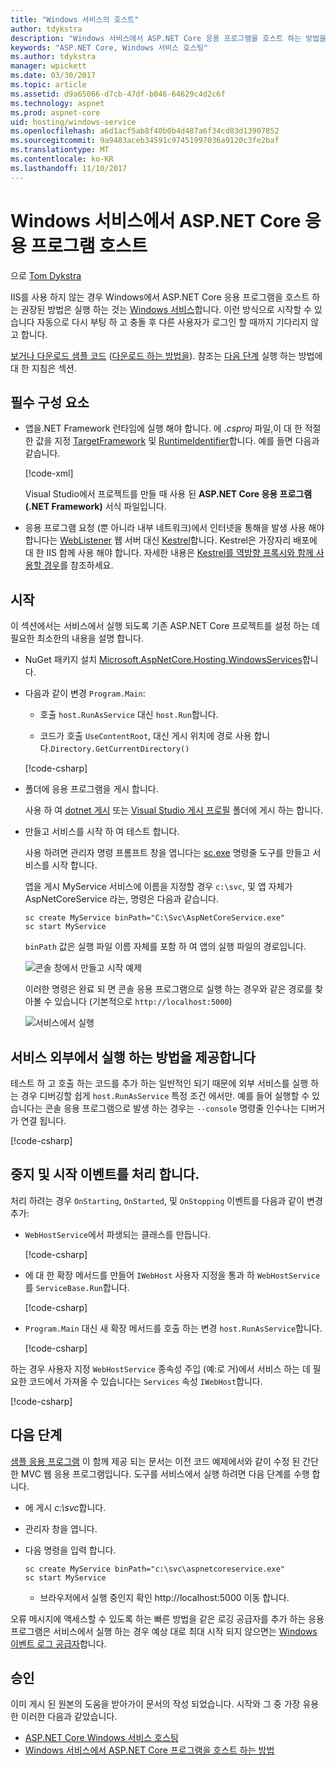 ```yaml
---
title: "Windows 서비스의 호스트"
author: tdykstra
description: "Windows 서비스에서 ASP.NET Core 응용 프로그램을 호스트 하는 방법을 알아봅니다."
keywords: "ASP.NET Core, Windows 서비스 호스팅"
ms.author: tdykstra
manager: wpickett
ms.date: 03/30/2017
ms.topic: article
ms.assetid: d9a65066-d7cb-47df-b046-64629c4d2c6f
ms.technology: aspnet
ms.prod: aspnet-core
uid: hosting/windows-service
ms.openlocfilehash: a6d1acf5ab8f40b0b4d487a6f34cd83d13907852
ms.sourcegitcommit: 9a9483aceb34591c97451997036a9120c3fe2baf
ms.translationtype: MT
ms.contentlocale: ko-KR
ms.lasthandoff: 11/10/2017
---
```

# <a name="host-an-aspnet-core-app-in-a-windows-service"></a>Windows 서비스에서 ASP.NET Core 응용 프로그램 호스트

으로 [Tom Dykstra](https://github.com/tdykstra)

IIS를 사용 하지 않는 경우 Windows에서 ASP.NET Core 응용 프로그램을 호스트 하는 권장된 방법은 실행 하는 것는 [Windows 서비스](https://docs.microsoft.com/dotnet/framework/windows-services/introduction-to-windows-service-applications)합니다. 이런 방식으로 시작할 수 있습니다 자동으로 다시 부팅 하 고 충돌 후 다른 사용자가 로그인 할 때까지 기다리지 않고 합니다.

[보거나 다운로드 샘플 코드](https://github.com/aspnet/Docs/tree/master/aspnetcore/hosting/windows-service/sample) ([다운로드 하는 방법을](xref:tutorials/index#how-to-download-a-sample)). 참조는 [다음 단계](#next-steps) 실행 하는 방법에 대 한 지침은 섹션.

## <a name="prerequisites"></a>필수 구성 요소

* 앱을.NET Framework 런타임에 실행 해야 합니다.  에 *.csproj* 파일,이 대 한 적절 한 값을 지정 [TargetFramework](https://docs.microsoft.com/nuget/schema/target-frameworks) 및 [RuntimeIdentifier](https://docs.microsoft.com/dotnet/articles/core/rid-catalog)합니다. 예를 들면 다음과 같습니다.

  [!code-xml[](windows-service/sample/AspNetCoreService.csproj?range=3-6)]

  Visual Studio에서 프로젝트를 만들 때 사용 된 **ASP.NET Core 응용 프로그램 (.NET Framework)** 서식 파일입니다.

* 응용 프로그램 요청 (뿐 아니라 내부 네트워크)에서 인터넷을 통해을 발생 사용 해야 합니다는 [WebListener](xref:fundamentals/servers/weblistener) 웹 서버 대신 [Kestrel](xref:fundamentals/servers/kestrel)합니다.  Kestrel은 가장자리 배포에 대 한 IIS 함께 사용 해야 합니다.  자세한 내용은 [Kestrel를 역방향 프록시와 함께 사용할 경우](xref:fundamentals/servers/kestrel#when-to-use-kestrel-with-a-reverse-proxy)를 참조하세요.

## <a name="getting-started"></a>시작

이 섹션에서는 서비스에서 실행 되도록 기존 ASP.NET Core 프로젝트를 설정 하는 데 필요한 최소한의 내용을 설명 합니다.

* NuGet 패키지 설치 [Microsoft.AspNetCore.Hosting.WindowsServices](https://www.nuget.org/packages/Microsoft.AspNetCore.Hosting.WindowsServices/)합니다.

* 다음과 같이 변경 `Program.Main`:
  
  * 호출 `host.RunAsService` 대신 `host.Run`합니다.
  
  * 코드가 호출 `UseContentRoot`, 대신 게시 위치에 경로 사용 합니다.`Directory.GetCurrentDirectory()` 
  
  [!code-csharp[](windows-service/sample/Program.cs?name=ServiceOnly&highlight=3-4,8,14)]

* 폴더에 응용 프로그램을 게시 합니다.

  사용 하 여 [dotnet 게시](https://docs.microsoft.com/dotnet/articles/core/tools/dotnet-publish) 또는 [Visual Studio 게시 프로필](xref:publishing/web-publishing-vs) 폴더에 게시 하는 합니다.

* 만들고 서비스를 시작 하 여 테스트 합니다.

  사용 하려면 관리자 명령 프롬프트 창을 엽니다는 [sc.exe](https://technet.microsoft.com/library/bb490995) 명령줄 도구를 만들고 서비스를 시작 합니다.  
  
  앱을 게시 MyService 서비스에 이름을 지정할 경우 `c:\svc`, 및 앱 자체가 AspNetCoreService 라는, 명령은 다음과 같습니다.

  ```console
  sc create MyService binPath="C:\Svc\AspNetCoreService.exe"
  sc start MyService
  ```
  `binPath` 값은 실행 파일 이름 자체를 포함 하 여 앱의 실행 파일의 경로입니다.

  ![콘솔 창에서 만들고 시작 예제](windows-service/_static/create-start.png)

  이러한 명령은 완료 되 면 콘솔 응용 프로그램으로 실행 하는 경우와 같은 경로를 찾아볼 수 있습니다 (기본적으로 `http://localhost:5000`)

  ![서비스에서 실행](windows-service/_static/running-in-service.png)


## <a name="provide-a-way-to-run-outside-of-a-service"></a>서비스 외부에서 실행 하는 방법을 제공합니다

테스트 하 고 호출 하는 코드를 추가 하는 일반적인 되기 때문에 외부 서비스를 실행 하는 경우 디버깅할 쉽게 `host.RunAsService` 특정 조건 에서만.  예를 들어 실행할 수 있습니다는 콘솔 응용 프로그램으로 발생 하는 경우는 `--console` 명령줄 인수나는 디버거가 연결 됩니다.

[!code-csharp[](windows-service/sample/Program.cs?name=ServiceOrConsole)]

## <a name="handle-stopping-and-starting-events"></a>중지 및 시작 이벤트를 처리 합니다.

처리 하려는 경우 `OnStarting`, `OnStarted`, 및 `OnStopping` 이벤트를 다음과 같이 변경 추가:

* `WebHostService`에서 파생되는 클래스를 만듭니다.

  [!code-csharp[](windows-service/sample/CustomWebHostService.cs?name=NoLogging)]

* 에 대 한 확장 메서드를 만들어 `IWebHost` 사용자 지정을 통과 하 `WebHostService` 를 `ServiceBase.Run`합니다.

  [!code-csharp[](windows-service/sample/WebHostServiceExtensions.cs?name=ExtensionsClass)]

* `Program.Main` 대신 새 확장 메서드를 호출 하는 변경 `host.RunAsService`합니다.

  [!code-csharp[](windows-service/sample/Program.cs?name=HandleStopStart&highlight=26)]

하는 경우 사용자 지정 `WebHostService` 종속성 주입 (예:로 거)에서 서비스 하는 데 필요한 코드에서 가져올 수 있습니다는 `Services` 속성 `IWebHost`합니다.

[!code-csharp[](windows-service/sample/CustomWebHostService.cs?name=Logging&highlight=7)]

## <a name="next-steps"></a>다음 단계

[샘플 응용 프로그램](https://github.com/aspnet/Docs/tree/master/aspnetcore/hosting/windows-service/sample) 이 함께 제공 되는 문서는 이전 코드 예제에서와 같이 수정 된 간단한 MVC 웹 응용 프로그램입니다.  도구를 서비스에서 실행 하려면 다음 단계를 수행 합니다.

* 에 게시 *c:\svc*합니다.

* 관리자 창을 엽니다.

* 다음 명령을 입력 합니다.

  ```console
  sc create MyService binPath="c:\svc\aspnetcoreservice.exe"
  sc start MyService
  ```

  * 브라우저에서 실행 중인지 확인 http://localhost:5000 이동 합니다.

오류 메시지에 액세스할 수 있도록 하는 빠른 방법을 같은 로깅 공급자를 추가 하는 응용 프로그램은 서비스에서 실행 하는 경우 예상 대로 최대 시작 되지 않으면는 [Windows 이벤트 로그 공급자](xref:fundamentals/logging/index#eventlog)합니다.

## <a name="acknowledgments"></a>승인

이미 게시 된 원본의 도움을 받아가이 문서의 작성 되었습니다. 시작와 그 중 가장 유용한 이러한 다음과 같았습니다.

* [ASP.NET Core Windows 서비스 호스팅](https://stackoverflow.com/questions/37346383/hosting-asp-net-core-as-windows-service/37464074)
* [Windows 서비스에서 ASP.NET Core 프로그램을 호스트 하는 방법](https://dotnetthoughts.net/how-to-host-your-aspnet-core-in-a-windows-service/)
